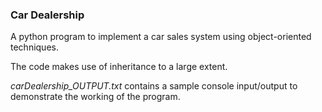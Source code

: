 ### Car Dealership
A python program to implement a car sales system using object-oriented techniques.

The code makes use of inheritance to a large extent.

*carDealership_OUTPUT.txt* contains a sample console input/output to demonstrate the working of the program.